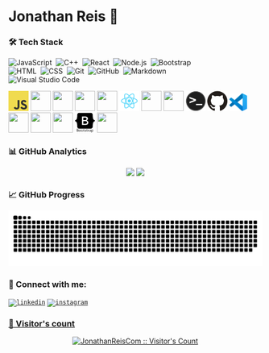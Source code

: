 # Jonathan Reis 👋

<!-- <img align="right" src="https://komarev.com/ghpvc/?username=JonathanReisCom" alt="JonathanReisCom" /> -->

### 🛠 Tech Stack

![JavaScript](https://img.shields.io/badge/-JavaScript-05122A?style=flat&logo=javascript)&nbsp;
![C++](https://img.shields.io/badge/-C++-05122A?style=flat&logo=C%2B%2B&logoColor=00599C)&nbsp;
![React](https://img.shields.io/badge/-React-05122A?style=flat&logo=react)&nbsp;
![Node.js](https://img.shields.io/badge/-Node.js-05122A?style=flat&logo=node.js)&nbsp;
![Bootstrap](https://img.shields.io/badge/-Bootstrap-05122A?style=flat&logo=bootstrap&logoColor=563D7C)\
![HTML](https://img.shields.io/badge/-HTML-05122A?style=flat&logo=HTML5)&nbsp;
![CSS](https://img.shields.io/badge/-CSS-05122A?style=flat&logo=CSS3&logoColor=1572B6)&nbsp;
![Git](https://img.shields.io/badge/-Git-05122A?style=flat&logo=git)&nbsp;
![GitHub](https://img.shields.io/badge/-GitHub-05122A?style=flat&logo=github)&nbsp;
![Markdown](https://img.shields.io/badge/-Markdown-05122A?style=flat&logo=markdown)\
![Visual Studio Code](https://img.shields.io/badge/-Visual%20Studio%20Code-05122A?style=flat&logo=visual-studio-code&logoColor=007ACC)&nbsp;

<code><img height="40" width="40" src="https://raw.githubusercontent.com/github/explore/80688e429a7d4ef2fca1e82350fe8e3517d3494d/topics/javascript/javascript.png"></code>
<code><img height="40" width="40" src="https://cdn.iconscout.com/icon/free/png-512/typescript-1174965.png"></code>
<code><img height="40" width="40" src="https://www.vectorlogo.zone/logos/golang/golang-icon.svg"></code>
<code><img height="40" width="40" src="https://cdn.iconscout.com/icon/free/png-256/css-131-722685.png"></code>
<code><img height="40" width="40" src="https://img.icons8.com/color/48/000000/nodejs.png"></code>
<code><img height="40" width="40" src="https://raw.githubusercontent.com/github/explore/80688e429a7d4ef2fca1e82350fe8e3517d3494d/topics/react/react.png"></code>
<code><img height="40" width="40" src="https://www.vectorlogo.zone/logos/php/php-icon.svg"></code>
<code><img height="40" width="40" src="https://upload.wikimedia.org/wikipedia/commons/thumb/3/3f/Git_icon.svg/1024px-Git_icon.svg.png"></code>
<code><img height="40" width="40" src="https://raw.githubusercontent.com/github/explore/80688e429a7d4ef2fca1e82350fe8e3517d3494d/topics/terminal/terminal.png"></code>
<code><img height="40" width="40" src="https://raw.githubusercontent.com/github/explore/80688e429a7d4ef2fca1e82350fe8e3517d3494d/topics/github-api/github-api.png"></code>
<code><img height="35" width="35" src="https://raw.githubusercontent.com/github/explore/80688e429a7d4ef2fca1e82350fe8e3517d3494d/topics/visual-studio-code/visual-studio-code.png"></code>
<code><img height="40" width="40" src="https://img.icons8.com/fluent/50/000000/mysql-logo.png"></code>
<code><img height="40" width="40" src="https://www.vectorlogo.zone/logos/postgresql/postgresql-icon.svg"></code>
<code><img height="40" width="40" src="https://www.vectorlogo.zone/logos/getpostman/getpostman-icon.svg"></code>
<code><img height="40" width="40" src="https://raw.githubusercontent.com/devicons/devicon/master/icons/bootstrap/bootstrap-plain-wordmark.svg"></code>
<code><img height="40" width="40" src="https://www.vectorlogo.zone/logos/amazon_aws/amazon_aws-icon.svg"></code>

### 📊 GitHub Analytics

<p align="center">
  <img height="220em" src="https://github-readme-stats-xi-orpin.vercel.app/api?username=JonathanReisCom&show=reviews,prs_merged,prs_merged_percentage&count_private=true&include_all_commits=true&show_icons=true&hide=stars&theme=algolia&rank_icon=github" />
  <img height="220em" src="https://github-readme-stats-xi-orpin.vercel.app/api/top-langs/?username=JonathanReisCom&layout=compact&langs_count=8&theme=algolia&count_private=true&include_all_commits=true&exclude_repo=portalpicante-website,gparena-website,escapingwiththediamond-cocos2dx"/>
</p>

### 📈 GitHub Progress

<p align="center">
<picture>
  <source media="(prefers-color-scheme: dark)" srcset="https://github.com/JonathanReisCom/JonathanReisCom/blob/output/github-contribution-grid-snake-dark.svg" />
  <source media="(prefers-color-scheme: light)" srcset="https://github.com/JonathanReisCom/JonathanReisCom/blob/output/github-contribution-grid-snake.svg" />
  <img alt="github-snake" src="https://github.com/JonathanReisCom/JonathanReisCom/blob/output/github-contribution-grid-snake.svg" />
</picture>
</p>

### 🖖 Connect with me:

<code><a href="https://www.linkedin.com/in/jonathan-reis-com/" target="blank"><img align="center" src="https://cdn.iconscout.com/icon/free/png-64/linkedin-208-916919.png" alt="linkedin" height="40" width="40" /></a></code>
<code><a href="https://www.instagram.com/jonathanreis/" target="blank"><img align="center" src="https://cdn.iconscout.com/icon/free/png-64/instagram-216-721958.png" alt="instagram" height="40" width="40" /></code>

### 👀 Visitor's count

<p align="center"><img src="https://profile-counter.glitch.me/{JonathanReisCom}/count.svg" alt="JonathanReisCom :: Visitor's Count" /></p>
